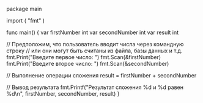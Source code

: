 package main

import (
 "fmt"
)

func main() {
 var firstNumber int
 var secondNumber int
 var result int

 // Предположим, что пользователь вводит числа через командную строку
 // или они могут быть считаны из файла, базы данных и т.д.
 fmt.Print("Введите первое число: ")
 fmt.Scan(&firstNumber)
 fmt.Print("Введите второе число: ")
 fmt.Scan(&secondNumber)

 // Выполнение операции сложения
 result = firstNumber + secondNumber

 // Вывод результата
 fmt.Printf("Результат сложения %d и %d равен %d\n", firstNumber, secondNumber, result)
}
